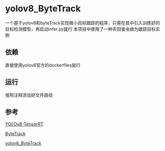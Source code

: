 # yolov8_ByteTrack 

一个基于yolov8和byteTrack实现微小目标跟踪的程序，只需在其中引入训练好的目标检测模型，再启动infer.py就行
本项目中使用了一种农田害虫做为跟踪目标实例

## 依赖

直接使用yolov8官方的dockerfiles就行


## 运行

按照注释添加好文件路径




## 参考

[YOLOv8-TensorRT](https://github.com/triple-Mu/YOLOv8-TensorRT)


[ByteTrack](https://github.com/ifzhang/ByteTrack)

[yolov8_ByteTrack](https://github.com/1079863482/yolov8_ByteTrack.git)


